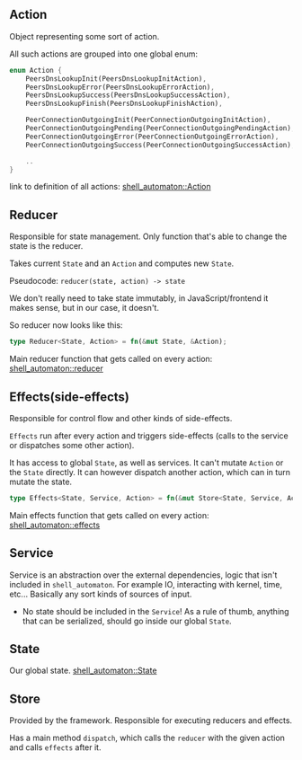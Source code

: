 
## Action

Object representing some sort of action.

All such actions are grouped into one global enum:
```rust
enum Action {
    PeersDnsLookupInit(PeersDnsLookupInitAction),
    PeersDnsLookupError(PeersDnsLookupErrorAction),
    PeersDnsLookupSuccess(PeersDnsLookupSuccessAction),
    PeersDnsLookupFinish(PeersDnsLookupFinishAction),

    PeerConnectionOutgoingInit(PeerConnectionOutgoingInitAction),
    PeerConnectionOutgoingPending(PeerConnectionOutgoingPendingAction),
    PeerConnectionOutgoingError(PeerConnectionOutgoingErrorAction),
    PeerConnectionOutgoingSuccess(PeerConnectionOutgoingSuccessAction),

    ..
}
```
link to definition of all actions: [shell_automaton::Action](src/action.rs)

## Reducer

Responsible for state management. Only function that's able to change
the state is the reducer.

Takes current `State` and an `Action` and computes new `State`.

Pseudocode: `reducer(state, action) -> state`

We don't really need to take state immutably, in JavaScript/frontend
it makes sense, but in our case, it doesn't.

So reducer now looks like this:
```rust
type Reducer<State, Action> = fn(&mut State, &Action);
```

Main reducer function that gets called on every action:
[shell_automaton::reducer](src/reducer.rs)

## Effects(side-effects)

Responsible for control flow and other kinds of side-effects.

`Effects` run after every action and triggers side-effects (calls to the
service or dispatches some other action).

It has access to global `State`, as well as services.
It can't mutate `Action` or the `State` directly. It can however dispatch
another action, which can in turn mutate the state.

```rust
type Effects<State, Service, Action> = fn(&mut Store<State, Service, Action>, &Action);
```

Main effects function that gets called on every action:
[shell_automaton::effects](src/effects.rs)

## Service

Service is an abstraction over the external dependencies, logic that
isn't included in `shell_automaton`. For example IO, interacting with kernel,
time, etc... Basically any sort kinds of sources of input.

- No state should be included in the `Service`! As a rule of thumb,
  anything that can be serialized, should go inside our global `State`.

## State

Our global state. [shell_automaton::State](src/state.rs)

## Store

Provided by the framework. Responsible for executing reducers and effects.

Has a main method `dispatch`, which calls the `reducer` with the given action
and calls `effects` after it.
